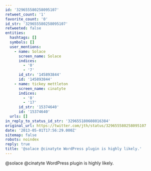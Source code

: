 ```yaml
---
id: '329655580258095107'
retweet_count: '1'
favorite_count: '0'
id_str: '329655580258095107'
retweeted: false
entities:
  hashtags: []
  symbols: []
  user_mentions:
    - name: Solace
      screen_name: Solace
      indices:
        - '0'
        - '7'
      id_str: '145893844'
      id: '145893844'
    - name: tickey mettleton
      screen_name: cinatyte
      indices:
        - '8'
        - '17'
      id_str: '15374640'
      id: '15374640'
  urls: []
in_reply_to_status_id_str: '329655180608016384'
original_url: https://twitter.com/jth/status/329655580258095107
date: '2013-05-01T17:56:29.000Z'
sitemap: false
robots: noindex
reply: true
title: '@solace @cinatyte WordPress plugin is highly likely.'
---
```


@solace @cinatyte WordPress plugin is highly likely.